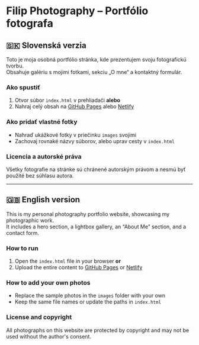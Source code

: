 # Filip Photography – Portfólio fotografa

## 🇸🇰 Slovenská verzia

Toto je moja osobná portfólio stránka, kde prezentujem svoju fotografickú tvorbu.  
Obsahuje galériu s mojimi fotkami, sekciu „O mne“ a kontaktný formulár.

### Ako spustiť
1. Otvor súbor `index.html` v prehliadači **alebo**
2. Nahraj celý obsah na [GitHub Pages](https://pages.github.com/) alebo [Netlify](https://www.netlify.com/)

### Ako pridať vlastné fotky
- Nahraď ukážkové fotky v priečinku `images` svojimi
- Zachovaj rovnaké názvy súborov, alebo uprav cesty v `index.html`

### Licencia a autorské práva
Všetky fotografie na stránke sú chránené autorským právom a nesmú byť použité bez súhlasu autora.

---

## 🇬🇧 English version

This is my personal photography portfolio website, showcasing my photographic work.  
It includes a hero section, a lightbox gallery, an “About Me” section, and a contact form.

### How to run
1. Open the `index.html` file in your browser **or**
2. Upload the entire content to [GitHub Pages](https://pages.github.com/) or [Netlify](https://www.netlify.com/)

### How to add your own photos
- Replace the sample photos in the `images` folder with your own
- Keep the same file names or update the paths in `index.html`

### License and copyright
All photographs on this website are protected by copyright and may not be used without the author's consent.
